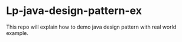 # Lp-java-design-pattern-ex
This repo will explain how to demo java design pattern with real world example.
